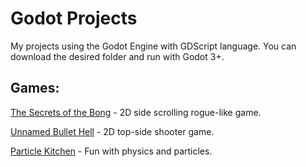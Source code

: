 # Godot Projects
My projects using the Godot Engine with GDScript language.
You can download the desired folder and run with Godot 3+.

## Games:
[The Secrets of the Bong](https://github.com/surtarso/Godot-Projects/tree/main/The%20Secrets%20of%20the%20Bong) - 2D side scrolling rogue-like game.

[Unnamed Bullet Hell](https://github.com/surtarso/Godot-Projects/tree/main/Unnamed%20Bullet%20Hell) - 2D top-side shooter game.

[Particle Kitchen](https://github.com/surtarso/Godot-Projects/tree/main/Particle%20Kitchen) - Fun with physics and particles.
